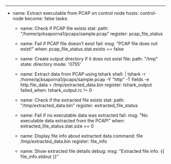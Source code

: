 ---
- name: Extract executable from PCAP on control node
  hosts: control-node
  become: false
  tasks:
    - name: Check if PCAP file exists
      stat:
        path: "/home/qcksaporna1/pcaps/sample.pcap"
      register: pcap_file_status

    - name: Fail if PCAP file doesn't exist
      fail:
        msg: "PCAP file does not exist!"
      when: pcap_file_status.stat.exists == false

    - name: Create output directory if it does not exist
      file:
        path: "/tmp"
        state: directory
        mode: '0755'

    - name: Extract data from PCAP using tshark
      shell: |
        tshark -r /home/qcksaporna1/pcaps/sample.pcap -Y "http" -T fields -e http.file_data > /tmp/extracted_data.bin
      register: tshark_output
      failed_when: tshark_output.rc != 0

    - name: Check if the extracted file exists
      stat:
        path: "/tmp/extracted_data.bin"
      register: extracted_file_status

    - name: Fail if no executable data was extracted
      fail:
        msg: "No executable data extracted from the PCAP!"
      when: extracted_file_status.stat.size == 0

    - name: Display file info about extracted data
      command: file /tmp/extracted_data.bin
      register: file_info

    - name: Show extracted file details
      debug:
        msg: "Extracted file info: {{ file_info.stdout }}"
